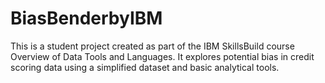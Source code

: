 # BiasBenderbyIBM
This is a student project created as part of the IBM SkillsBuild course Overview of Data Tools and Languages. It explores potential bias in credit scoring data using a simplified dataset and basic analytical tools.
